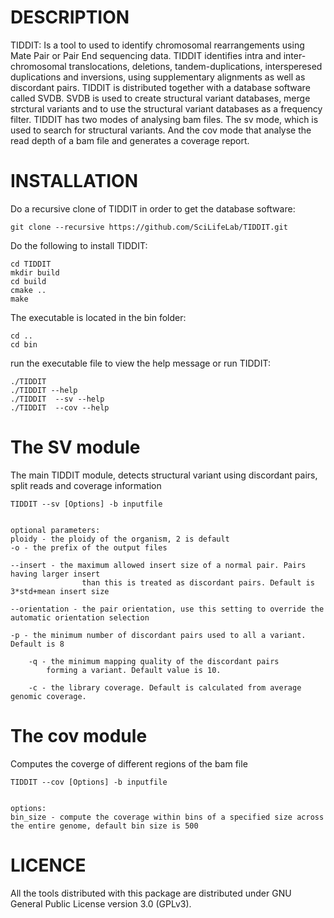 DESCRIPTION
==============
TIDDIT: Is a tool to used to identify  chromosomal rearrangements using Mate Pair or Pair End sequencing data. TIDDIT identifies intra and inter-chromosomal translocations, deletions, tandem-duplications, intersperesed duplications and inversions, using supplementary alignments as well as discordant pairs. 
TIDDIT is distributed together with a database software called SVDB. SVDB is used to create structural variant databases, merge strctural variants and to use the structural variant databases as a frequency filter.
TIDDIT has two modes of analysing bam files. The sv mode, which is used to search for structural variants. And the cov mode that analyse the read depth of a bam file and generates a coverage report.

INSTALLATION
==============
Do a recursive clone of TIDDIT in order to get the database software:
```
git clone --recursive https://github.com/SciLifeLab/TIDDIT.git
```

Do the following to install TIDDIT:
```
cd TIDDIT
mkdir build
cd build
cmake ..
make
```
The executable is located in the bin folder:
```
cd ..
cd bin
```
run the executable file to view the help message or run TIDDIT:
```
./TIDDIT
./TIDDIT --help
./TIDDIT  --sv --help
./TIDDIT  --cov --help
```

The SV module
=============
The main TIDDIT module, detects structural variant using discordant pairs, split reads and coverage information

    TIDDIT --sv [Options] -b inputfile 


    optional parameters:
    ploidy - the ploidy of the organism, 2 is default
    -o - the prefix of the output files
        
    --insert - the maximum allowed insert size of a normal pair. Pairs having larger insert 
                    than this is treated as discordant pairs. Default is 3*std+mean insert size
                        
    --orientation - the pair orientation, use this setting to override the automatic orientation selection
            
    -p - the minimum number of discordant pairs used to all a variant. Default is 8
            
        -q - the minimum mapping quality of the discordant pairs 
            forming a variant. Default value is 10.
                                        
        -c - the library coverage. Default is calculated from average genomic coverage.

The cov module
==============
Computes the coverge of different regions of the bam file

    TIDDIT --cov [Options] -b inputfile
    
    
    options:
    bin_size - compute the coverage within bins of a specified size across the entire genome, default bin size is 500


LICENCE
==============
All the tools distributed with this package are distributed under GNU General Public License version 3.0 (GPLv3). 



